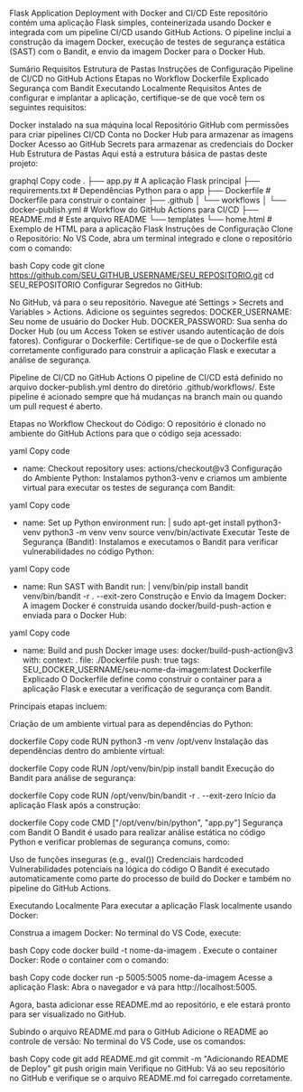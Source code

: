 Flask Application Deployment with Docker and CI/CD
Este repositório contém uma aplicação Flask simples, conteinerizada usando Docker e integrada com um pipeline CI/CD usando GitHub Actions. O pipeline inclui a construção da imagem Docker, execução de testes de segurança estática (SAST) com o Bandit, e envio da imagem Docker para o Docker Hub.

Sumário
Requisitos
Estrutura de Pastas
Instruções de Configuração
Pipeline de CI/CD no GitHub Actions
Etapas no Workflow
Dockerfile Explicado
Segurança com Bandit
Executando Localmente
Requisitos
Antes de configurar e implantar a aplicação, certifique-se de que você tem os seguintes requisitos:

Docker instalado na sua máquina local
Repositório GitHub com permissões para criar pipelines CI/CD
Conta no Docker Hub para armazenar as imagens Docker
Acesso ao GitHub Secrets para armazenar as credenciais do Docker Hub
Estrutura de Pastas
Aqui está a estrutura básica de pastas deste projeto:

graphql
Copy code
.
├── app.py                # A aplicação Flask principal
├── requirements.txt      # Dependências Python para o app
├── Dockerfile            # Dockerfile para construir o container
├── .github
│   └── workflows
│       └── docker-publish.yml  # Workflow do GitHub Actions para CI/CD
├── README.md             # Este arquivo README
└── templates
    └── home.html         # Exemplo de HTML para a aplicação Flask
Instruções de Configuração
Clone o Repositório: No VS Code, abra um terminal integrado e clone o repositório com o comando:

bash
Copy code
git clone https://github.com/SEU_GITHUB_USERNAME/SEU_REPOSITORIO.git
cd SEU_REPOSITORIO
Configurar Segredos no GitHub:

No GitHub, vá para o seu repositório.
Navegue até Settings > Secrets and Variables > Actions.
Adicione os seguintes segredos:
DOCKER_USERNAME: Seu nome de usuário do Docker Hub.
DOCKER_PASSWORD: Sua senha do Docker Hub (ou um Access Token se estiver usando autenticação de dois fatores).
Configurar o Dockerfile: Certifique-se de que o Dockerfile está corretamente configurado para construir a aplicação Flask e executar a análise de segurança.

Pipeline de CI/CD no GitHub Actions
O pipeline de CI/CD está definido no arquivo docker-publish.yml dentro do diretório .github/workflows/. Este pipeline é acionado sempre que há mudanças na branch main ou quando um pull request é aberto.

Etapas no Workflow
Checkout do Código: O repositório é clonado no ambiente do GitHub Actions para que o código seja acessado:

yaml
Copy code
- name: Checkout repository
  uses: actions/checkout@v3
Configuração do Ambiente Python: Instalamos python3-venv e criamos um ambiente virtual para executar os testes de segurança com Bandit:

yaml
Copy code
- name: Set up Python environment
  run: |
    sudo apt-get install python3-venv
    python3 -m venv venv
    source venv/bin/activate
Executar Teste de Segurança (Bandit): Instalamos e executamos o Bandit para verificar vulnerabilidades no código Python:

yaml
Copy code
- name: Run SAST with Bandit
  run: |
    venv/bin/pip install bandit
    venv/bin/bandit -r . --exit-zero
Construção e Envio da Imagem Docker: A imagem Docker é construída usando docker/build-push-action e enviada para o Docker Hub:

yaml
Copy code
- name: Build and push Docker image
  uses: docker/build-push-action@v3
  with:
    context: .
    file: ./Dockerfile
    push: true
    tags: SEU_DOCKER_USERNAME/seu-nome-da-imagem:latest
Dockerfile Explicado
O Dockerfile define como construir o container para a aplicação Flask e executar a verificação de segurança com Bandit.

Principais etapas incluem:

Criação de um ambiente virtual para as dependências do Python:

dockerfile
Copy code
RUN python3 -m venv /opt/venv
Instalação das dependências dentro do ambiente virtual:

dockerfile
Copy code
RUN /opt/venv/bin/pip install bandit
Execução do Bandit para análise de segurança:

dockerfile
Copy code
RUN /opt/venv/bin/bandit -r . --exit-zero
Início da aplicação Flask após a construção:

dockerfile
Copy code
CMD ["/opt/venv/bin/python", "app.py"]
Segurança com Bandit
O Bandit é usado para realizar análise estática no código Python e verificar problemas de segurança comuns, como:

Uso de funções inseguras (e.g., eval())
Credenciais hardcoded
Vulnerabilidades potenciais na lógica do código
O Bandit é executado automaticamente como parte do processo de build do Docker e também no pipeline do GitHub Actions.

Executando Localmente
Para executar a aplicação Flask localmente usando Docker:

Construa a imagem Docker: No terminal do VS Code, execute:

bash
Copy code
docker build -t nome-da-imagem .
Execute o container Docker: Rode o container com o comando:

bash
Copy code
docker run -p 5005:5005 nome-da-imagem
Acesse a aplicação Flask: Abra o navegador e vá para http://localhost:5005.

Agora, basta adicionar esse README.md ao repositório, e ele estará pronto para ser visualizado no GitHub.

Subindo o arquivo README.md para o GitHub
Adicione o README ao controle de versão: No terminal do VS Code, use os comandos:

bash
Copy code
git add README.md
git commit -m "Adicionando README de Deploy"
git push origin main
Verifique no GitHub: Vá ao seu repositório no GitHub e verifique se o arquivo README.md foi carregado corretamente.